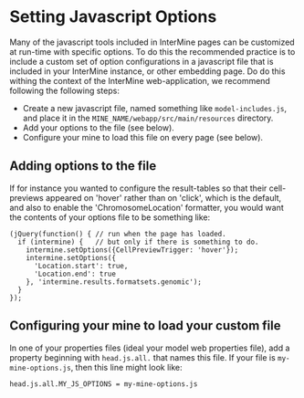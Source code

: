 # Setting Javascript Options

Many of the javascript tools included in InterMine pages can be customized at run-time with specific options. To do this the recommended practice is to include a custom set of option configurations in a javascript file that is included in your InterMine instance, or other embedding page. Do do this withing the context of the InterMine web-application, we recommend following the following steps:

* Create a new javascript file, named something like `model-includes.js`, and place it in the `MINE_NAME/webapp/src/main/resources` directory.
* Add your options to the file \(see below\).
* Configure your mine to load this file on every page \(see below\).

## Adding options to the file

If for instance you wanted to configure the result-tables so that their cell-previews appeared on 'hover' rather than on 'click', which is the default, and also to enable the 'ChromosomeLocation' formatter, you would want the contents of your options file to be something like:

```text
(jQuery(function() { // run when the page has loaded.
  if (intermine) {   // but only if there is something to do.
    intermine.setOptions({CellPreviewTrigger: 'hover'});
    intermine.setOptions({
      'Location.start': true,
      'Location.end': true
    }, 'intermine.results.formatsets.genomic');
  }
});
```

## Configuring your mine to load your custom file

In one of your properties files \(ideal your model web properties file\), add a property beginning with `head.js.all.` that names this file. If your file is `my-mine-options.js`, then this line might look like:

```text
head.js.all.MY_JS_OPTIONS = my-mine-options.js
```

